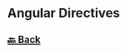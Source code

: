 <h1>Angular Directives</h1>

<h2><a href="https://github.com/sanjay9616/Angular/blob/master/README.md"> 🔙 Back</a></h2>
